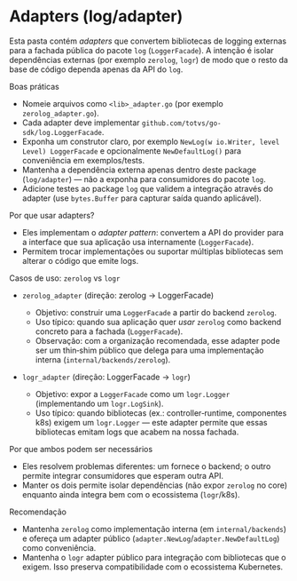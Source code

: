 # Adapters (log/adapter)

Esta pasta contém *adapters* que convertem bibliotecas de logging externas
para a fachada pública do pacote `log` (`LoggerFacade`). A intenção é isolar
dependências externas (por exemplo `zerolog`, `logr`) de modo que o resto da
base de código dependa apenas da API do `log`.

Boas práticas

- Nomeie arquivos como `<lib>_adapter.go` (por exemplo `zerolog_adapter.go`).
- Cada adapter deve implementar `github.com/totvs/go-sdk/log.LoggerFacade`.
- Exponha um construtor claro, por exemplo `NewLog(w io.Writer, level Level) LoggerFacade` e
  opcionalmente `NewDefaultLog()` para conveniência em exemplos/tests.
- Mantenha a dependência externa apenas dentro deste package (`log/adapter`) —
  não a exponha para consumidores do pacote `log`.
- Adicione testes ao package `log` que validem a integração através do adapter
  (use `bytes.Buffer` para capturar saída quando aplicável).

Por que usar adapters?

- Eles implementam o *adapter pattern*: convertem a API do provider para a
  interface que sua aplicação usa internamente (`LoggerFacade`).
- Permitem trocar implementações ou suportar múltiplas bibliotecas sem alterar
  o código que emite logs.

Casos de uso: `zerolog` vs `logr`

- `zerolog_adapter` (direção: zerolog → LoggerFacade)
  - Objetivo: construir uma `LoggerFacade` a partir do backend `zerolog`.
  - Uso típico: quando sua aplicação quer *usar* `zerolog` como backend
    concreto para a fachada (`LoggerFacade`).
  - Observação: com a organização recomendada, esse adapter pode ser um
    thin‑shim público que delega para uma implementação interna (`internal/backends/zerolog`).

- `logr_adapter` (direção: LoggerFacade → `logr`)
  - Objetivo: expor a `LoggerFacade` como um `logr.Logger` (implementando um
    `logr.LogSink`).
  - Uso típico: quando bibliotecas (ex.: controller‑runtime, componentes k8s)
    exigem um `logr.Logger` — este adapter permite que essas bibliotecas
    emitam logs que acabem na nossa fachada.

Por que ambos podem ser necessários

- Eles resolvem problemas diferentes: um fornece o backend; o outro permite
  integrar consumidores que esperam outra API.
- Manter os dois permite isolar dependências (não expor `zerolog` no core)
  enquanto ainda integra bem com o ecossistema (`logr`/k8s).

Recomendação

- Mantenha `zerolog` como implementação interna (em `internal/backends`) e
  ofereça um adapter público (`adapter.NewLog`/`adapter.NewDefaultLog`) como
  conveniência.
- Mantenha o `logr` adapter público para integração com bibliotecas que o
  exigem. Isso preserva compatibilidade com o ecossistema Kubernetes.

